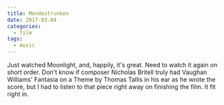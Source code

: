 ```yaml
---
title: Mondestrunken
date: 2017-03-04
categories:
  - film
tags:
  - music
---
```


Just watched Moonlight, and, happily, it's great. Need to watch it again on short order. Don't know if composer Nicholas Britell truly had Vaughan Williams' Fantasia on a Theme by Thomas Tallis in his ear as he wrote the score, but I had to listen to that piece right away on finishing the film. It fit right in.
